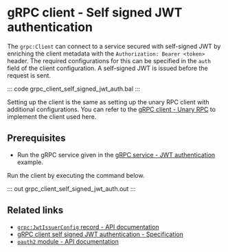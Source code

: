 # gRPC client - Self signed JWT authentication

The `grpc:Client` can connect to a service secured with self-signed JWT by enriching the client metadata with the `Authorization: Bearer <token>` header. The required configurations for this can be specified in the `auth` field of the client configuration. A self-signed JWT is issued before the request is sent.

   ::: code grpc_client_self_signed_jwt_auth.bal :::

Setting up the client is the same as setting up the unary RPC client with additional configurations. You can refer to the [gRPC client - Unary RPC](/learn/by-example/grpc-client-unary/) to implement the client used here.

## Prerequisites
- Run the gRPC service given in the [gRPC service - JWT authentication](/learn/by-example/grpc-service-jwt-auth/) example.

Run the client by executing the command below.

   ::: out grpc_client_self_signed_jwt_auth.out :::

## Related links
- [`grpc:JwtIssuerConfig` record - API documentation](https://lib.ballerina.io/ballerina/grpc/latest/records/JwtIssuerConfig)
- [gRPC client self signed JWT authentication - Specification](/spec/grpc/#5117-client---self-signed-jwt-auth)
- [`oauth2` module - API documentation](https://lib.ballerina.io/ballerina/oauth2/latest/)
